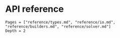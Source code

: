 # API reference

```@contents
Pages = ["reference/types.md", "reference/io.md", "reference/builders.md", "reference/solver.md"]
Depth = 2
```
